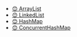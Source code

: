 * [😊 ArrayList](源码分析/源码分析1)
* [😊 LinkedList](源码分析/源码分析2)
* [😊 HashMap](源码分析/源码分析3)
* [😊 ConcurrentHashMap](源码分析/源码分析4)





